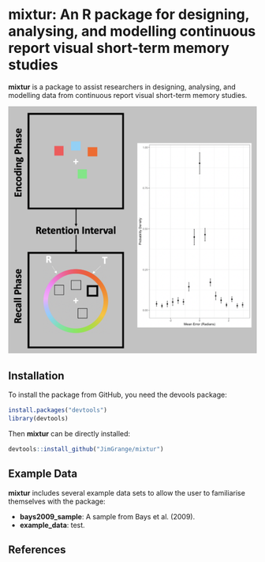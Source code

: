 
# mixtur: An R package for designing, analysing, and modelling continuous report visual short-term memory studies

**mixtur** is a package to assist researchers in designing, analysing,
and modelling data from continuous report visual short-term memory
studies.

![](images/overview.png)

## Installation

To install the package from GitHub, you need the devools package:

``` r
install.packages("devtools")
library(devtools)
```

Then **mixtur** can be directly installed:

``` r
devtools::install_github("JimGrange/mixtur")
```

## Example Data

**mixtur** includes several example data sets to allow the user to
familiarise themselves with the package:

  - **bays2009\_sample**: A sample from Bays et al. (2009).
  - **example\_data**: test.

## References
